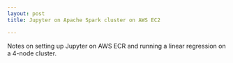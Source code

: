 ```yaml
---
layout: post
title: Jupyter on Apache Spark cluster on AWS EC2

---
```


Notes on setting up Jupyter on AWS ECR and running a linear regression on a 4-node cluster.
